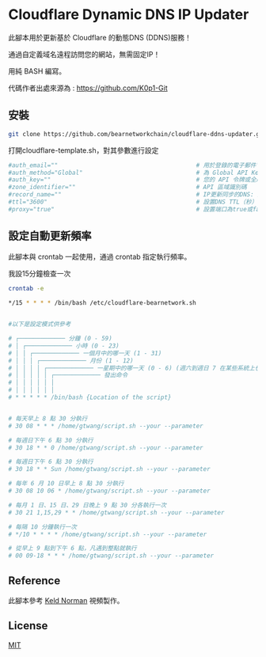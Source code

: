 # Cloudflare Dynamic DNS IP Updater


此腳本用於更新基於 Cloudflare 的動態DNS (DDNS)服務！ 

通過自定義域名遠程訪問您的網站，無需固定IP！ 

用純 BASH 編寫。

代碼作者出處來源為 : https://github.com/K0p1-Git


## 安裝

```bash
git clone https://github.com/bearnetworkchain/cloudflare-ddns-updater.git
```

打開cloudflare-template.sh，對其參數進行設定

```bash
#auth_email=""                                       # 用於登錄的電子郵件'https://dash.cloudflare.com'
#auth_method="Global"                                # 為 Global API Key 設置為 "global" 或為 Scoped API Token 設置為 "token"
#auth_key=""                                         # 您的 API 令牌或全局 API 密鑰
#zone_identifier=""                                  # API 區域識別碼
#record_name=""                                      # IP更新同步的DNS: 這邊填入您的域名
#ttl="3600"                                          # 設置DNS TTL（秒）
#proxy="true"                                        # 設置端口為true或false
```

## 設定自動更新頻率

此腳本與 crontab 一起使用，通過 crontab 指定執行頻率。

我設15分鐘檢查一次


```bash
crontab -e
 
*/15 * * * * /bin/bash /etc/cloudflare-bearnetwork.sh
```  

```bash

#以下是設定模式供參考

# ┌───────────── 分鐘 (0 - 59)
# │ ┌───────────── 小時 (0 - 23)
# │ │ ┌───────────── 一個月中的哪一天 (1 - 31)
# │ │ │ ┌───────────── 月份 (1 - 12)
# │ │ │ │ ┌───────────── 一星期中的哪一天 (0 - 6) (週六到週日 7 在某些系統上也是周日)
# │ │ │ │ │ ┌───────────── 發出命令                              
# │ │ │ │ │ │
# │ │ │ │ │ │
# * * * * * /bin/bash {Location of the script}


# 每天早上 8 點 30 分執行
# 30 08 * * * /home/gtwang/script.sh --your --parameter

# 每週日下午 6 點 30 分執行
# 30 18 * * 0 /home/gtwang/script.sh --your --parameter

# 每週日下午 6 點 30 分執行
# 30 18 * * Sun /home/gtwang/script.sh --your --parameter

# 每年 6 月 10 日早上 8 點 30 分執行
# 30 08 10 06 * /home/gtwang/script.sh --your --parameter

# 每月 1 日、15 日、29 日晚上 9 點 30 分各執行一次
# 30 21 1,15,29 * * /home/gtwang/script.sh --your --parameter

# 每隔 10 分鐘執行一次
# */10 * * * * /home/gtwang/script.sh --your --parameter

# 從早上 9 點到下午 6 點，凡遇到整點就執行
# 00 09-18 * * * /home/gtwang/script.sh --your --parameter

``` 

## Reference
此腳本參考 [Keld Norman](https://www.youtube.com/watch?v=vSIBkH7sxos) 視頻製作。

## License
[MIT](https://github.com/K0p1-Git/cloudflare-ddns-updater/blob/main/LICENSE)
